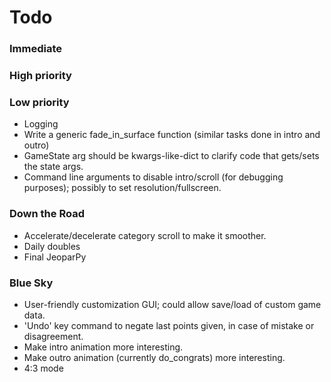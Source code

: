 # Todo #

### Immediate ###

### High priority ###

### Low priority ###
* Logging
* Write a generic fade_in_surface function (similar tasks done in intro and outro)
* GameState arg should be kwargs-like-dict to clarify code that gets/sets the state args.
* Command line arguments to disable intro/scroll (for debugging purposes); possibly to set resolution/fullscreen.

### Down the Road ###
* Accelerate/decelerate category scroll to make it smoother.
* Daily doubles
* Final JeoparPy

### Blue Sky ###
* User-friendly customization GUI; could allow save/load of custom game data.
* 'Undo' key command to negate last points given, in case of mistake or disagreement.
* Make intro animation more interesting.
* Make outro animation (currently do_congrats) more interesting.
* 4:3 mode
